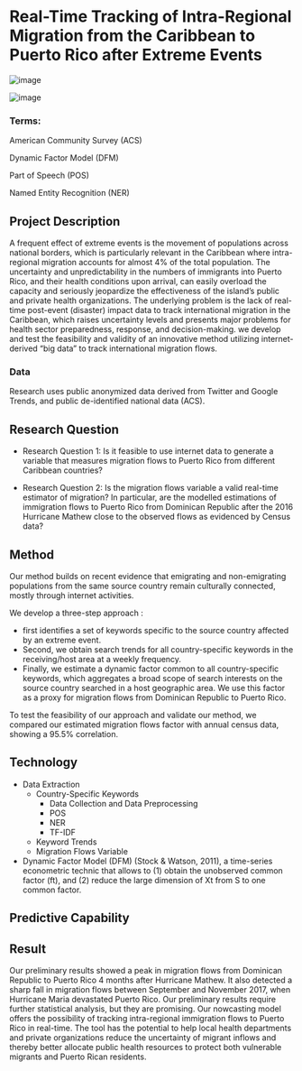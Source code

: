 # Real-Time Tracking of Intra-Regional Migration from the Caribbean to Puerto Rico after Extreme Events

![image](image1.png)

![image](image2.png)

### Terms:

American Community Survey (ACS)

Dynamic Factor Model (DFM)

Part of Speech (POS)

Named Entity Recognition (NER)

## Project Description
A frequent effect of extreme events is the movement of populations across national borders, which is particularly relevant in the Caribbean where intra-regional migration accounts for almost 4% of the total population. 
The uncertainty and unpredictability in the numbers of immigrants into Puerto Rico, and their health conditions upon arrival, can easily overload the capacity and seriously jeopardize the effectiveness of the island’s public and private health organizations. 
The underlying problem is the lack of real-time post-event (disaster) impact data to track international migration in the Caribbean, which raises uncertainty levels and presents major problems for health sector preparedness, response, and decision-making.
we develop and test the feasibility and validity of an innovative method utilizing internet-derived “big data” to track international migration flows. 

### Data 
Research uses public anonymized data derived from Twitter and Google Trends, and public de-identified national data (ACS). 

## Research Question

- Research Question 1: Is it feasible to use internet data to generate a variable that measures migration flows to Puerto Rico from different Caribbean countries?

- Research Question 2: Is the migration flows variable a valid real-time estimator of migration? In particular, are the modelled estimations of immigration flows to Puerto Rico from Dominican Republic after the 2016 Hurricane Mathew close to the observed flows as evidenced by Census data?

## Method

Our method builds on recent evidence that emigrating and non-emigrating populations from the same source country remain culturally connected, mostly through internet activities.

We develop a three-step approach :  
- first identifies a set of keywords specific to the source country affected by an extreme event. 
- Second, we obtain search trends for all country-specific keywords in the receiving/host area at a weekly frequency. 
- Finally, we estimate a dynamic factor common to all country-specific keywords, which aggregates a broad scope of search interests on the source country searched in a host geographic area. We use this factor as a proxy for migration flows from Dominican Republic to Puerto Rico.

To test the feasibility of our approach and validate our method, we compared our estimated migration flows factor with annual census data, showing a 95.5% correlation. 

## Technology

- Data Extraction
  - Country-Specific Keywords
    - Data Collection and Data Preprocessing
    - POS
    - NER
    - TF-IDF
  - Keyword Trends
  - Migration Flows Variable
- Dynamic Factor Model (DFM) (Stock & Watson, 2011), a time-series econometric technic that allows to (1) obtain the unobserved common factor (ft), and (2) reduce the large dimension of Xt from S to one common factor.

## Predictive Capability

## Result 
Our preliminary results showed a peak in migration flows from Dominican Republic to Puerto Rico 4 months after Hurricane Mathew. 
It also detected a sharp fall in migration flows between September and November 2017, when Hurricane Maria devastated Puerto Rico. 
Our preliminary results require further statistical analysis, but they are promising. Our nowcasting model offers the possibility of tracking intra-regional immigration flows to Puerto Rico in real-time. 
The tool has the potential to help local health departments and private organizations reduce the uncertainty of migrant inflows and thereby better allocate public health resources to protect both vulnerable migrants and Puerto Rican residents.
